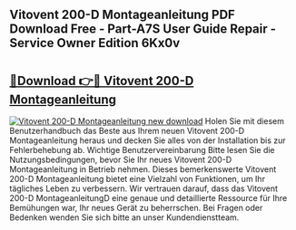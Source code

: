 ## Vitovent 200-D Montageanleitung PDF Download Free - Part-A7S User Guide Repair - Service Owner Edition 6Kx0v

# <h2><a href="http://df6wsr3.blite.top/?on=Vitovent+200-D+Montageanleitung">🔗Download 👉🔴 Vitovent 200-D Montageanleitung</a></h2>

[![Vitovent 200-D Montageanleitung new download](https://i.imgur.com/lujVjoI.png)](http://df6wsr3.blite.top/?on=Vitovent+200-D+Montageanleitung)
Holen Sie mit diesem Benutzerhandbuch das Beste aus Ihrem neuen Vitovent 200-D Montageanleitung heraus und decken Sie alles von der Installation bis zur Fehlerbehebung ab. Wichtige Benutzervereinbarung Bitte lesen Sie die Nutzungsbedingungen, bevor Sie Ihr neues Vitovent 200-D Montageanleitung in Betrieb nehmen. Dieses bemerkenswerte Vitovent 200-D Montageanleitung bietet eine Vielzahl von Funktionen, um Ihr tägliches Leben zu verbessern. Wir vertrauen darauf, dass das Vitovent 200-D MontageanleitungD eine genaue und detaillierte Ressource für Ihre Bemühungen war, Ihr neues Gerät zu beherrschen. Bei Fragen oder Bedenken wenden Sie sich bitte an unser Kundendienstteam.
